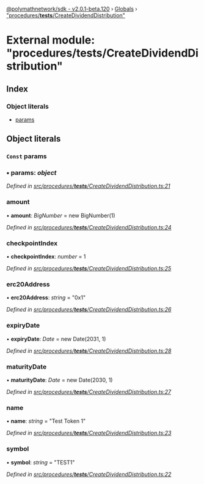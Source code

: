 [@polymathnetwork/sdk - v2.0.1-beta.120](../README.md) › [Globals](../globals.md) › ["procedures/**tests**/CreateDividendDistribution"](_procedures___tests___createdividenddistribution_.md)

# External module: "procedures/**tests**/CreateDividendDistribution"

## Index

### Object literals

- [params](_procedures___tests___createdividenddistribution_.md#const-params)

## Object literals

### `Const` params

### ▪ **params**: _object_

_Defined in [src/procedures/**tests**/CreateDividendDistribution.ts:21](https://github.com/PolymathNetwork/polymath-sdk/blob/1da5bc5/src/procedures/__tests__/CreateDividendDistribution.ts#L21)_

### amount

• **amount**: _BigNumber_ = new BigNumber(1)

_Defined in [src/procedures/**tests**/CreateDividendDistribution.ts:24](https://github.com/PolymathNetwork/polymath-sdk/blob/1da5bc5/src/procedures/__tests__/CreateDividendDistribution.ts#L24)_

### checkpointIndex

• **checkpointIndex**: _number_ = 1

_Defined in [src/procedures/**tests**/CreateDividendDistribution.ts:25](https://github.com/PolymathNetwork/polymath-sdk/blob/1da5bc5/src/procedures/__tests__/CreateDividendDistribution.ts#L25)_

### erc20Address

• **erc20Address**: _string_ = "0x1"

_Defined in [src/procedures/**tests**/CreateDividendDistribution.ts:26](https://github.com/PolymathNetwork/polymath-sdk/blob/1da5bc5/src/procedures/__tests__/CreateDividendDistribution.ts#L26)_

### expiryDate

• **expiryDate**: _Date_ = new Date(2031, 1)

_Defined in [src/procedures/**tests**/CreateDividendDistribution.ts:28](https://github.com/PolymathNetwork/polymath-sdk/blob/1da5bc5/src/procedures/__tests__/CreateDividendDistribution.ts#L28)_

### maturityDate

• **maturityDate**: _Date_ = new Date(2030, 1)

_Defined in [src/procedures/**tests**/CreateDividendDistribution.ts:27](https://github.com/PolymathNetwork/polymath-sdk/blob/1da5bc5/src/procedures/__tests__/CreateDividendDistribution.ts#L27)_

### name

• **name**: _string_ = "Test Token 1"

_Defined in [src/procedures/**tests**/CreateDividendDistribution.ts:23](https://github.com/PolymathNetwork/polymath-sdk/blob/1da5bc5/src/procedures/__tests__/CreateDividendDistribution.ts#L23)_

### symbol

• **symbol**: _string_ = "TEST1"

_Defined in [src/procedures/**tests**/CreateDividendDistribution.ts:22](https://github.com/PolymathNetwork/polymath-sdk/blob/1da5bc5/src/procedures/__tests__/CreateDividendDistribution.ts#L22)_
